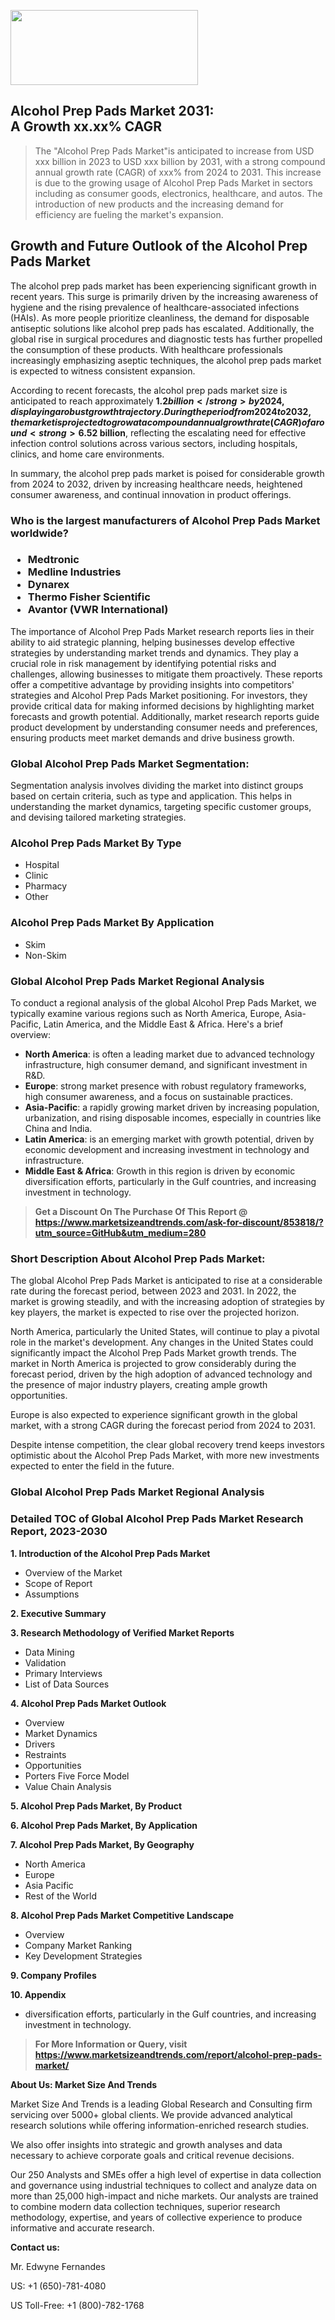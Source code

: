 <img src="https://100x100musica.es/wp-content/uploads/2024/12/Verified-Market-Reports-4-300x120.jpg" alt="" width="300" height="120" class="alignnone size-medium wp-image-100382" /><h2>Alcohol Prep Pads Market 2031: A&nbsp;Growth&nbsp;xx.xx% CAGR</h2><blockquote id="" class="">The "Alcohol Prep Pads Market"is anticipated to increase from USD xxx billion in 2023 to USD xxx billion by 2031, with a strong compound annual growth rate (CAGR) of xxx% from 2024 to 2031. This increase is due to the growing usage of Alcohol Prep Pads Market in sectors including as consumer goods, electronics, healthcare, and autos. The introduction of new products and the increasing demand for efficiency are fueling the market's expansion.</blockquote><p><h2>Growth and Future Outlook of the Alcohol Prep Pads Market</h2><p>The alcohol prep pads market has been experiencing significant growth in recent years. This surge is primarily driven by the increasing awareness of hygiene and the rising prevalence of healthcare-associated infections (HAIs). As more people prioritize cleanliness, the demand for disposable antiseptic solutions like alcohol prep pads has escalated. Additionally, the global rise in surgical procedures and diagnostic tests has further propelled the consumption of these products. With healthcare professionals increasingly emphasizing aseptic techniques, the alcohol prep pads market is expected to witness consistent expansion.</p><p>According to recent forecasts, the alcohol prep pads market size is anticipated to reach approximately <strong>$1.2 billion</strong> by 2024, displaying a robust growth trajectory. During the period from 2024 to 2032, the market is projected to grow at a compound annual growth rate (CAGR) of around <strong>6.5%</strong>. Factors contributing to this growth include an aging population, heightened investment in healthcare infrastructure, and the implementation of strict hygiene protocols in various settings. As hospitals and clinics continue to adopt advanced infection control measures, the demand for alcohol prep pads is expected to increase.</p><p>Moreover, the rise of e-commerce platforms has enhanced the accessibility of alcohol prep pads, driving further market growth. Consumers are increasingly turning to online shopping for hygiene products, resulting in a significant uptick in sales. As awareness around health and cleanliness continues to grow, manufacturers are also focusing on product innovation, such as the introduction of eco-friendly options, which is anticipated to attract environmentally conscious consumers.</p><p> </p><p><strong><span style="color: #800000;">Download Full PDF Sample Copy of Alcohol Prep Pads Market Report @</span>&nbsp;</strong><a href="https://www.marketsizeandtrends.com/download-sample/853818/?utm_source=Pulse-2&amp;utm_medium=280">https://www.marketsizeandtrends.com/download-sample/853818/?utm_source=Pulse-2&amp;utm_medium=280</a></p></p><p>Looking ahead, the alcohol prep pads market is set to expand as a result of ongoing consumer education regarding the importance of sterilization and infection prevention. The integration of advanced technologies in manufacturing processes is likely to yield more effective and efficient products, further stimulating market demand. By 2032, the market size is expected to surpass <strong>$2 billion</strong>, reflecting the escalating need for effective infection control solutions across various sectors, including hospitals, clinics, and home care environments.</p><p>In summary, the alcohol prep pads market is poised for considerable growth from 2024 to 2032, driven by increasing healthcare needs, heightened consumer awareness, and continual innovation in product offerings.</p></p><h3 id="" class="">Who is the largest manufacturers of&nbsp;Alcohol Prep Pads Market worldwide?</h3><h3 class=""><p><ul><li>Medtronic </li><li> Medline Industries </li><li> Dynarex </li><li> Thermo Fisher Scientific </li><li> Avantor (VWR International)</li></ul></p></h3><p id="ember58" class="ember-view reader-text-block__paragraph">The importance of&nbsp;Alcohol Prep Pads Market research reports lies in their ability to aid strategic planning, helping businesses develop effective strategies by understanding market trends and dynamics. They play a crucial role in risk management by identifying potential risks and challenges, allowing businesses to mitigate them proactively. These reports offer a competitive advantage by providing insights into competitors' strategies and Alcohol Prep Pads Market positioning. For investors, they provide critical data for making informed decisions by highlighting market forecasts and growth potential. Additionally, market research reports guide product development by understanding consumer needs and preferences, ensuring products meet market demands and drive business growth.</p><h3 id="" class="">Global&nbsp;Alcohol Prep Pads Market Segmentation:</h3><p id="" class="">Segmentation analysis involves dividing the market into distinct groups based on certain criteria, such as type and application. This helps in understanding the market dynamics, targeting specific customer groups, and devising tailored marketing strategies.</p><h3 id="" class="">Alcohol Prep Pads Market&nbsp;By Type</h3><p><p><ul><li>Hospital</li><li> Clinic</li><li> Pharmacy</li><li> Other</p></li></ul></p></p><h3 id="" class="">Alcohol Prep Pads Market&nbsp;By Application</h3><p class=""><p><ul><li>Skim</li><li> Non-Skim</li></ul></p></p><h3 id="" class="">Global Alcohol Prep Pads Market Regional Analysis</h3><p id="" class="">To conduct a regional analysis of the global Alcohol Prep Pads Market, we typically examine various regions such as North America, Europe, Asia-Pacific, Latin America, and the Middle East &amp; Africa. Here's a brief overview:</p><ul><li><strong>North America</strong>: is often a leading market due to advanced technology infrastructure, high consumer demand, and significant investment in R&amp;D.</li><li><strong>Europe</strong>: strong market presence with robust regulatory frameworks, high consumer awareness, and a focus on sustainable practices.</li><li><strong>Asia-Pacific</strong>: a rapidly growing market driven by increasing population, urbanization, and rising disposable incomes, especially in countries like China and India.</li><li><strong>Latin America</strong>: is an emerging market with growth potential, driven by economic development and increasing investment in technology and infrastructure.</li><li><strong>Middle East &amp; Africa</strong>: Growth in this region is driven by economic diversification efforts, particularly in the Gulf countries, and increasing investment in technology.</li></ul><blockquote id="" class=""><strong>Get a Discount On The Purchase Of This Report @ <a href="https://www.marketsizeandtrends.com/download-sample/853818/?utm_source=GitHub&utm_medium=280" target="_blank">https://www.marketsizeandtrends.com/ask-for-discount/853818/?utm_source=GitHub&utm_medium=280</a></strong></blockquote><h3>Short Description About Alcohol Prep Pads Market:</h3><p id="ember58" class="ember-view reader-text-block__paragraph">The global&nbsp;Alcohol Prep Pads Market&nbsp;is anticipated to rise at a considerable rate during the forecast period, between 2023 and 2031. In 2022, the market is growing steadily, and with the increasing adoption of strategies by key players, the market is expected to rise over the projected horizon.</p><p id="ember59" class="ember-view reader-text-block__paragraph">North America, particularly the United States, will continue to play a pivotal role in the market's development. Any changes in the United States could significantly impact the&nbsp;Alcohol Prep Pads Market&nbsp;growth trends. The market in North America is projected to grow considerably during the forecast period, driven by the high adoption of advanced technology and the presence of major industry players, creating ample growth opportunities.</p><p id="ember60" class="ember-view reader-text-block__paragraph">Europe is also expected to experience significant growth in the global market, with a strong CAGR during the forecast period from 2024 to 2031.</p><p id="ember61" class="ember-view reader-text-block__paragraph">Despite intense competition, the clear global recovery trend keeps investors optimistic about the&nbsp;Alcohol Prep Pads Market, with more new investments expected to enter the field in the future.</p><h3 id="" class="">Global Alcohol Prep Pads Market Regional Analysis</h3><h3 id="" class="">Detailed TOC of Global Alcohol Prep Pads Market Research Report, 2023-2030</h3><p id="" class=""><strong>1. Introduction of the Alcohol Prep Pads Market</strong></p><ul><li>Overview of the Market</li><li>Scope of Report</li><li>Assumptions</li></ul><p id="" class=""><strong>2. Executive Summary</strong></p><p id="" class=""><strong>3. Research Methodology of Verified Market Reports</strong></p><ul><li>Data Mining</li><li>Validation</li><li>Primary Interviews</li><li>List of Data Sources</li></ul><p id="" class=""><strong>4. Alcohol Prep Pads Market Outlook</strong></p><ul><li>Overview</li><li>Market Dynamics</li><li>Drivers</li><li>Restraints</li><li>Opportunities</li><li>Porters Five Force Model</li><li>Value Chain Analysis</li></ul><p id="" class=""><strong>5. Alcohol Prep Pads Market, By Product</strong></p><p id="" class=""><strong>6. Alcohol Prep Pads Market, By Application</strong></p><p id="" class=""><strong>7. Alcohol Prep Pads Market, By Geography</strong></p><ul><li>North America</li><li>Europe</li><li>Asia Pacific</li><li>Rest of the World</li></ul><p id="" class=""><strong>8. Alcohol Prep Pads Market Competitive Landscape</strong></p><ul><li>Overview</li><li>Company Market Ranking</li><li>Key Development Strategies</li></ul><p id="" class=""><strong>9. Company Profiles</strong></p><p id="" class=""><strong>10. Appendix</strong></p><ul><li>diversification efforts, particularly in the Gulf countries, and increasing investment in technology.</li></ul><blockquote id="" class=""><strong>For More Information or Query, visit <strong><strong><a href="https://www.marketsizeandtrends.com/report/alcohol-prep-pads-market/" target="_blank">https://www.marketsizeandtrends.com/report/alcohol-prep-pads-market/</a></strong></strong></strong></blockquote><p id="" class=""><strong>About Us: Market Size And Trends</strong></p><p id="" class="">Market Size And Trends is a leading Global Research and Consulting firm servicing over 5000+ global clients. We provide advanced analytical research solutions while offering information-enriched research studies.</p><p id="" class="">We also offer insights into strategic and growth analyses and data necessary to achieve corporate goals and critical revenue decisions.</p><p id="" class="">Our 250 Analysts and SMEs offer a high level of expertise in data collection and governance using industrial techniques to collect and analyze data on more than 25,000 high-impact and niche markets. Our analysts are trained to combine modern data collection techniques, superior research methodology, expertise, and years of collective experience to produce informative and accurate research.</p><p id="" class=""><strong>Contact us:</strong></p><p id="" class="">Mr. Edwyne Fernandes</p><p id="" class="">US: +1 (650)-781-4080</p><p id="" class="">US Toll-Free: +1 (800)-782-1768</p>

